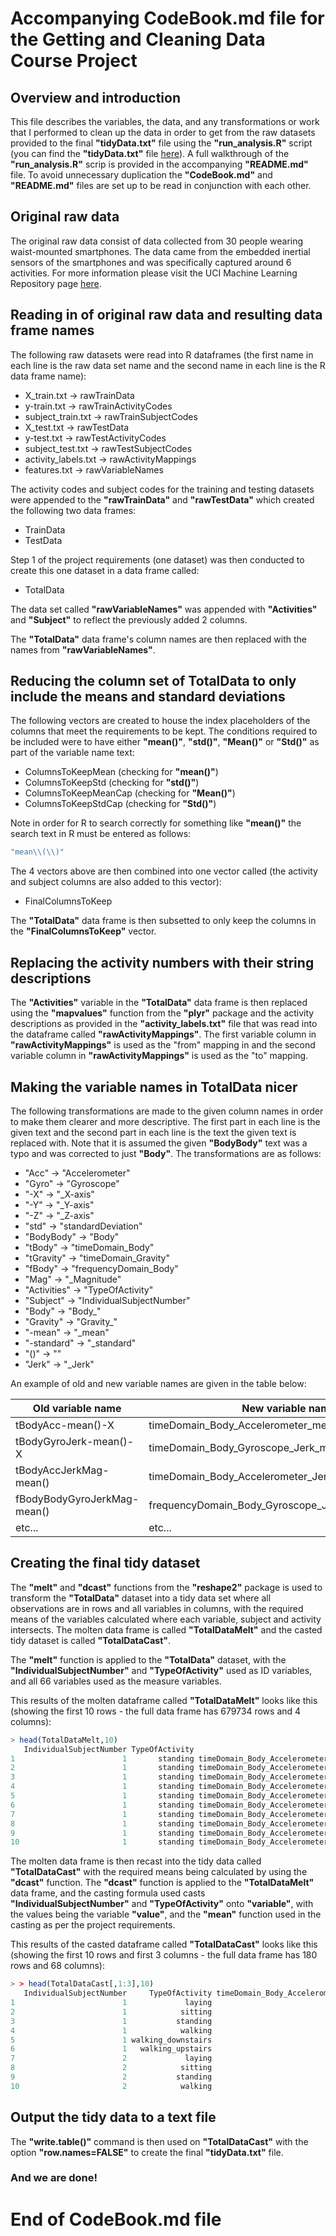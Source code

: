 # Accompanying CodeBook.md file for the Getting and Cleaning Data Course Project
## Overview and introduction
This file describes the variables, the data, and any transformations or work that I performed to clean up the data in order to get from the raw datasets provided to the final **"tidyData.txt"** file using the **"run_analysis.R"** script (you can find the **"tidyData.txt"** file [here](https://s3.amazonaws.com/coursera-uploads/user-2e6316f0fe61625b298b2296/975115/asst-3/22e65e90482911e5bd23a10ce0e4b813.txt)). A full walkthrough of the **"run_analysis.R"** scrip is provided in the accompanying **"README.md"** file. To avoid unnecessary duplication the **"CodeBook.md"** and **"README.md"** files are set up to be read in conjunction with each other.

## Original raw data
The original raw data consist of data collected from 30 people wearing waist-mounted smartphones. The data came from the embedded inertial sensors of the smartphones and was specifically captured around 6 activities. For more information please visit the UCI Machine Learning Repository page [here](http://archive.ics.uci.edu/ml/datasets/Human+Activity+Recognition+Using+Smartphones).

## Reading in of original raw data and resulting data frame names
The following raw datasets were read into R dataframes (the first name in each line is the raw data set name and the second name in each line is the R data frame name):
* X_train.txt -> rawTrainData
* y-train.txt -> rawTrainActivityCodes
* subject_train.txt -> rawTrainSubjectCodes
* X_test.txt -> rawTestData
* y-test.txt -> rawTestActivityCodes
* subject_test.txt -> rawTestSubjectCodes
* activity_labels.txt -> rawActivityMappings
* features.txt -> rawVariableNames

The activity codes and subject codes for the training and testing datasets were appended to the **"rawTrainData"** and **"rawTestData"** which created the following two data frames:
* TrainData
* TestData

Step 1 of the project requirements (one dataset) was then conducted to create this one dataset in a data frame called:
* TotalData

The data set called **"rawVariableNames"** was appended with **"Activities"** and **"Subject"** to reflect the previously added 2 columns.

The **"TotalData"** data frame's column names are then replaced with the names from **"rawVariableNames"**.

## Reducing the column set of TotalData to only include the means and standard deviations
The following vectors are created to house the index placeholders of the columns that meet the requirements to be kept. The conditions required to be included were to have either **"mean()"**, **"std()"**, **"Mean()"** or **"Std()"** as part of the variable name text:
* ColumnsToKeepMean (checking for **"mean()"**)
* ColumnsToKeepStd (checking for **"std()"**)
* ColumnsToKeepMeanCap (checking for **"Mean()"**)
* ColumnsToKeepStdCap (checking for **"Std()"**)

Note in order for R to search correctly for something like **"mean()"** the search text in R must be entered as follows:
```R
"mean\\(\\)"
```
The 4 vectors above are then combined into one vector called (the activity and subject columns are also added to this vector):
* FinalColumnsToKeep

The **"TotalData"** data frame is then subsetted to only keep the columns in the **"FinalColumnsToKeep"** vector.

## Replacing the activity numbers with their string descriptions
The **"Activities"** variable in the **"TotalData"** data frame is then replaced using the **"mapvalues"** function from the **"plyr"** package and the activity descriptions as provided in the **"activity_labels.txt"** file that was read into the dataframe called **"rawActivityMappings"**. The first variable column in **"rawActivityMappings"** is used as the "from" mapping in and the second variable column in **"rawActivityMappings"** is used as the "to" mapping.

## Making the variable names in TotalData nicer
The following transformations are made to the given column names in order to make them clearer and more descriptive. The first part in each line is the given text and the second part in each line is the text the given text is replaced with. Note that it is assumed the given **"BodyBody"** text was a typo and was corrected to just **"Body"**. The transformations are as follows:
* "Acc" -> "Accelerometer"
* "Gyro" -> "Gyroscope"
* "-X" -> "_X-axis"
* "-Y" -> "_Y-axis"
* "-Z" -> "_Z-axis"
* "std" -> "standardDeviation"
* "BodyBody" -> "Body"
* "tBody" -> "timeDomain_Body"
* "tGravity" -> "timeDomain_Gravity"
* "fBody" -> "frequencyDomain_Body"
* "Mag" -> "_Magnitude"
* "Activities" -> "TypeOfActivity"
* "Subject" -> "IndividualSubjectNumber"
* "Body" -> "Body_"
* "Gravity" -> "Gravity_"
* "-mean" -> "_mean"
* "-standard" -> "_standard"
* "()" -> ""
* "Jerk" -> "_Jerk"

An example of old and new variable names are given in the table below:

| Old variable name           | New variable name                                 |
|-----------------------------|---------------------------------------------------|
| tBodyAcc-mean()-X           | timeDomain_Body_Accelerometer_mean_X-axis         |
| tBodyGyroJerk-mean()-X      | timeDomain_Body_Gyroscope_Jerk_mean_X-axis        |
| tBodyAccJerkMag-mean()      | timeDomain_Body_Accelerometer_Jerk_Magnitude_mean |
| fBodyBodyGyroJerkMag-mean() | frequencyDomain_Body_Gyroscope_Jerk_Magnitude_mean|  
| etc... | etc...| 

## Creating the final tidy dataset

The **"melt"** and **"dcast"** functions from the **"reshape2"** package is used to transform the **"TotalData"** dataset into a tidy data set where all observations are in rows and all variables in columns, with the required means of the variables calculated where each variable, subject and activity intersects. The molten data frame is called **"TotalDataMelt"** and the casted tidy dataset is called **"TotalDataCast"**.

The **"melt"** function is applied to the **"TotalData"** dataset, with the **"IndividualSubjectNumber"** and **"TypeOfActivity"** used as ID variables, and all 66 variables used as the measure variables.

This results of the molten dataframe called **"TotalDataMelt"** looks like this (showing the first 10 rows - the full data frame has 679734 rows and 4 columns):
```R
> head(TotalDataMelt,10)
   IndividualSubjectNumber TypeOfActivity                                  variable     value
1                        1       standing timeDomain_Body_Accelerometer_mean_X-axis 0.2885845
2                        1       standing timeDomain_Body_Accelerometer_mean_X-axis 0.2784188
3                        1       standing timeDomain_Body_Accelerometer_mean_X-axis 0.2796531
4                        1       standing timeDomain_Body_Accelerometer_mean_X-axis 0.2791739
5                        1       standing timeDomain_Body_Accelerometer_mean_X-axis 0.2766288
6                        1       standing timeDomain_Body_Accelerometer_mean_X-axis 0.2771988
7                        1       standing timeDomain_Body_Accelerometer_mean_X-axis 0.2794539
8                        1       standing timeDomain_Body_Accelerometer_mean_X-axis 0.2774325
9                        1       standing timeDomain_Body_Accelerometer_mean_X-axis 0.2772934
10                       1       standing timeDomain_Body_Accelerometer_mean_X-axis 0.2805857
```

The molten data frame is then recast into the tidy data called **"TotalDataCast"** with the required means being calculated by using the **"dcast"** function. The **"dcast"** function is applied to the **"TotalDataMelt"** data frame, and the casting formula used casts **"IndividualSubjectNumber"** and **"TypeOfActivity"** onto **"variable"**, with the values being the variable **"value"**, and the **"mean"** function used in the casting as per the project requirements.

This results of the casted dataframe called **"TotalDataCast"** looks like this (showing the first 10 rows and first 3 columns - the full data frame has 180 rows and 68 columns):
```R
> > head(TotalDataCast[,1:3],10)
   IndividualSubjectNumber     TypeOfActivity timeDomain_Body_Accelerometer_mean_X-axis
1                        1             laying                                 0.2215982
2                        1            sitting                                 0.2612376
3                        1           standing                                 0.2789176
4                        1            walking                                 0.2773308
5                        1 walking_downstairs                                 0.2891883
6                        1   walking_upstairs                                 0.2554617
7                        2             laying                                 0.2813734
8                        2            sitting                                 0.2770874
9                        2           standing                                 0.2779115
10                       2            walking                                 0.2764266
```

## Output the tidy data to a text file
The **"write.table()"** command is then used on **"TotalDataCast"** with the option **"row.names=FALSE"** to create the final **"tidyData.txt"** file.

### And we are done!

# End of CodeBook.md file